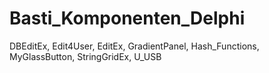 # Basti_Komponenten_Delphi
DBEditEx,
Edit4User, 
EditEx, 
GradientPanel, 
Hash_Functions, 
MyGlassButton, 
StringGridEx, 
U_USB
